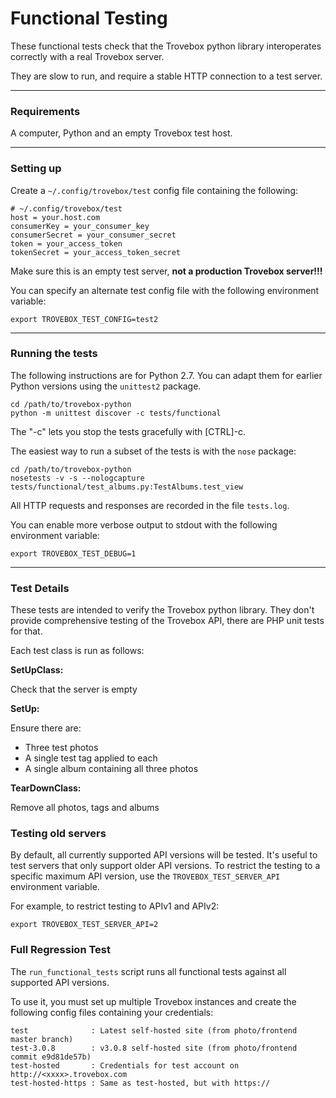 Functional Testing
=======================

These functional tests check that the Trovebox python library interoperates
correctly with a real Trovebox server.

They are slow to run, and require a stable HTTP connection to a test server.

----------------------------------------
<a name="requirements"></a>
### Requirements
A computer, Python and an empty Trovebox test host.

---------------------------------------
<a name="setup"></a>
### Setting up

Create a ``~/.config/trovebox/test`` config file containing the following:

    # ~/.config/trovebox/test
    host = your.host.com
    consumerKey = your_consumer_key
    consumerSecret = your_consumer_secret
    token = your_access_token
    tokenSecret = your_access_token_secret

Make sure this is an empty test server, **not a production Trovebox server!!!**

You can specify an alternate test config file with the following environment variable:

    export TROVEBOX_TEST_CONFIG=test2

---------------------------------------
<a name="running"></a>
### Running the tests

The following instructions are for Python 2.7. You can adapt them for earlier
Python versions using the ``unittest2`` package.

    cd /path/to/trovebox-python
    python -m unittest discover -c tests/functional

The "-c" lets you stop the tests gracefully with \[CTRL\]-c.

The easiest way to run a subset of the tests is with the ``nose`` package:

    cd /path/to/trovebox-python
    nosetests -v -s --nologcapture tests/functional/test_albums.py:TestAlbums.test_view

All HTTP requests and responses are recorded in the file ``tests.log``.

You can enable more verbose output to stdout with the following environment variable:

    export TROVEBOX_TEST_DEBUG=1

---------------------------------------
<a name="test_details"></a>
### Test Details

These tests are intended to verify the Trovebox python library.
They don't provide comprehensive testing of the Trovebox API,
there are PHP unit tests for that.

Each test class is run as follows:

**SetUpClass:**

Check that the server is empty

**SetUp:**

Ensure there are:

 * Three test photos
 * A single test tag applied to each
 * A single album containing all three photos

**TearDownClass:**

Remove all photos, tags and albums

### Testing old servers

By default, all currently supported API versions will be tested.
It's useful to test servers that only support older API versions.
To restrict the testing to a specific maximum API version, use the
``TROVEBOX_TEST_SERVER_API`` environment variable.

For example, to restrict testing to APIv1 and APIv2:

    export TROVEBOX_TEST_SERVER_API=2

<a name="full_regression"></a>
### Full Regression Test

The ``run_functional_tests`` script runs all functional tests against
all supported API versions.

To use it, you must set up multiple Trovebox instances and create the following
config files containing your credentials:

    test              : Latest self-hosted site (from photo/frontend master branch)
    test-3.0.8        : v3.0.8 self-hosted site (from photo/frontend commit e9d81de57b)
    test-hosted       : Credentials for test account on http://<xxxx>.trovebox.com
    test-hosted-https : Same as test-hosted, but with https://
